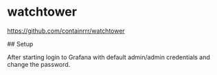 # watchtower

https://github.com/containrrr/watchtower

## Setup

After starting login to Grafana with default admin/admin credentials and change the password.
